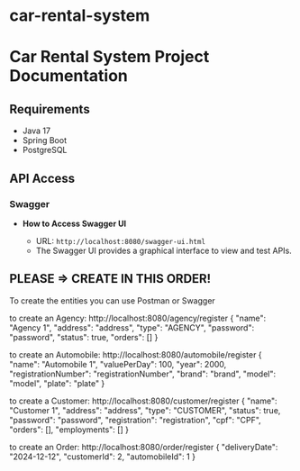 # car-rental-system

# Car Rental System Project Documentation

## Requirements

- Java 17
- Spring Boot
- PostgreSQL

## API Access

### Swagger

- **How to Access Swagger UI**

  - URL: `http://localhost:8080/swagger-ui.html`
  - The Swagger UI provides a graphical interface to view and test APIs.

## **PLEASE => CREATE IN THIS ORDER!**
To create the entities you can use Postman or Swagger

  to create an Agency:
  http://localhost:8080/agency/register
  {
  "name": "Agency 1",
  "address": "address",
  "type": "AGENCY",
  "password": "password",
  "status": true,
  "orders": []
  }

  to create an Automobile:
  http://localhost:8080/automobile/register
  {
  "name": "Automobile 1",
  "valuePerDay": 100,
  "year": 2000,
  "registrationNumber": "registrationNumber",
  "brand": "brand",
  "model": "model",
  "plate": "plate"
  }

to create a Customer:
http://localhost:8080/customer/register
{
"name": "Customer 1",
"address": "address",
"type": "CUSTOMER",
"status": true,
"password": "password",
"registration": "registration",
"cpf": "CPF",
"orders": [],
"employments": []
}

to create an Order:
http://localhost:8080/order/register
{
  "deliveryDate": "2024-12-12",
  "customerId": 2,
  "automobileId": 1
}

